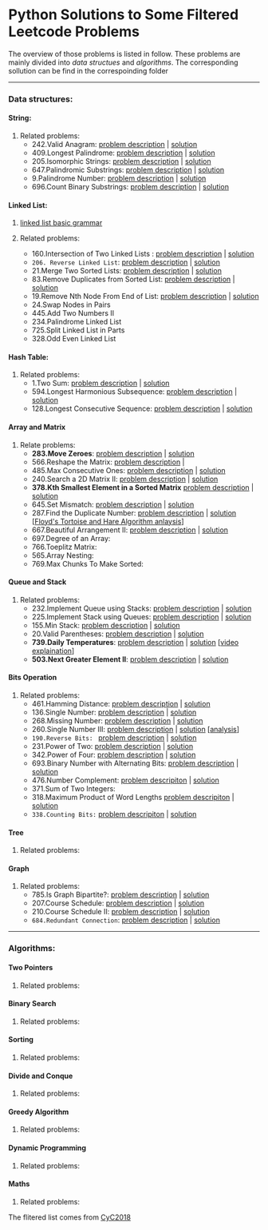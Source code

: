 # Python Solutions to Some Filtered Leetcode Problems<br>

The overview of those problems is listed in follow. These problems are mainly divided into *data structues* and *algorithms*. The corresponding sollution can be find in the correspoinding folder

---
### Data structures:
    
#### String:
  1. Related problems:
     * 242.Valid Anagram: 
     [problem description](https://leetcode.com/problems/valid-anagram/) | [solution](string/valid_anagram.py)
     * 409.Longest Palindrome: 
     [problem description](https://leetcode.com/problems/longest-palindrome/) | [solution](string/longest_palindrome.py)
     * 205.Isomorphic Strings: 
     [problem description](https://leetcode.com/problems/isomorphic-strings/) | [solution](string/isomorphic_string.py)
     * 647.Palindromic Substrings: 
     [problem description](https://leetcode.com/problems/palindromic-substrings/) | [solution](string/palindromic_substrings.py)
     * 9.Palindrome Number: 
     [problem description](https://leetcode.com/problems/palindrome-number/) | [solution](string/palindrome_number.py)
     * 696.Count Binary Substrings: 
     [problem description](https://leetcode.com/problems/count-binary-substrings/) | [solution](string/count_binary_substrings.py)

#### Linked List:
  1. [linked list basic grammar](https://www.tutorialspoint.com/python_data_structure/python_linked_lists.htm)
 
  2. Related problems:  
     * 160.Intersection of Two Linked Lists : 
     [problem description](https://leetcode.com/problems/intersection-of-two-linked-lists) | [solution](linked_list/intersection_two_linked_lists.py)
     * `206. Reverse Linked List`: 
     [problem description](https://leetcode.com/problems/reverse-linked-list/) | [solution](linked_list/reverse_linked_list.py)
     * 21.Merge Two Sorted Lists: 
     [problem description](https:s//leetcode.com/problems/merge-two-sorted-lists/) | [solution](linked_list/merge_two_sorted_lists.py)
     * 83.Remove Duplicates from Sorted List: 
     [problem description](https://leetcode.com/problems/remove-duplicates-from-sorted-list/) | [solution](linked_list/remove_duplicates_from_sorted_list.py)
     * 19.Remove Nth Node From End of List: 
     [problem description](https://leetcode.com/problems/remove-nth-node-from-end-of-list/) | [solution](linked_list/remove_nth_from_end.py)
     * 24.Swap Nodes in Pairs
     * 445.Add Two Numbers II
     * 234.Palindrome Linked List
     * 725.Split Linked List in Parts
     * 328.Odd Even Linked List

#### Hash Table:
  1. Related problems:
      * 1.Two Sum: 
     [problem description](https://leetcode.com/problems/two-sum/) | [solution](hash_table/two_sum.py)
      * 594.Longest Harmonious Subsequence: 
     [problem description](https://leetcode.com/problems/longest-harmonious-subsequence/) | [solution](hash_table/longest_harmonius_subsequence.py)
      * 128.Longest Consecutive Sequence: 
     [problem description](https://leetcode.com/problems/longest-consecutive-sequence/) | [solution](hash_table/longest_consecutive_sequence.py)
             
#### Array and Matrix
  1. Relate problems:   
     * **283.Move Zeroes**: 
     [problem description](https://leetcode.com/problems/move-zeroes/) | [solution](array_and_matrix/move_zeros.py)
     * 566.Reshape the Matrix: 
     [problem description](https://leetcode.com/problems/reshape-the-matrix/description/) | <!-- solution: no need just using numpy.reshape() -->
     * 485.Max Consecutive Ones: 
     [problem description](https://leetcode.com/problems/max-consecutive-ones/description/) | [solution](array_and_matrix/max_consecutive_ones.py)
     * 240.Search a 2D Matrix II: 
     [problem description](https://leetcode.com/problems/search-a-2d-matrix-ii/description/) | [solution](array_and_matrix/search_2d_matrix.py)
     * **378.Kth Smallest Element in a Sorted Matrix**
     [problem description](https://leetcode.com/problems/kth-smallest-element-in-a-sorted-matrix/description/) | [solution](array_and_matrix/kth_element.py)
     * 645.Set Mismatch: 
     [problem description](array_and_matrix/kth_element.py) | [solution](array_and_matrix/set_mismatch.py)
     * 287.Find the Duplicate Number: 
     [problem description](https://leetcode.com/problems/find-the-duplicate-number/) | [solution](array_and_matrix/find_duplicate_number.py) [[Floyd's Tortoise and Hare Algorithm anlaysis](https://blog.csdn.net/u012482487/article/details/49798169)]
     * 667.Beautiful Arrangement II: 
     [problem description](https://leetcode.com/problems/beautiful-arrangement-ii/description/) | [solution](array_and_matrix/beutiful_arrangement.py)
     * 697.Degree of an Array: 
     * 766.Toeplitz Matrix: 
     * 565.Array Nesting: 
     * 769.Max Chunks To Make Sorted: 

#### Queue and Stack
  1. Related problems:
     * 232.Implement Queue using Stacks:
     [problem description](https://leetcode.com/problems/implement-queue-using-stacks/description/) | [solution](queue_and_stack/queue_using_stacks.py)
     * 225.Implement Stack using Queues:
     [problem description](https://leetcode.com/problems/implement-stack-using-queues/description/) | [solution](queue_and_stack/stack_using_queque.py)
     * 155.Min Stack:
     [problem description](https://leetcode.com/problems/min-stack/) | [solution](queue_and_stack/min_stack.py)
     * 20.Valid Parentheses:
     [problem description](https://leetcode.com/problems/valid-parentheses/description/) | [solution](queue_and_stack/valid_parentheses.py)
     * **739.Daily Temperatures**:
     [problem description](https://leetcode.com/problems/daily-temperatures/description/) | [solution](queue_and_stack/daily_temperatures.py) [[video explaination](https://www.youtube.com/watch?v=WGm4Kj3lhRI)] 
     * **503.Next Greater Element II**:
     [problem description](https://leetcode.com/problems/next-greater-element-ii/description/) | [solution](queue_and_stack/next_greater_element.py)
     
#### Bits Operation
  1. Related problems:
      * 461.Hamming Distance: 
      [problem description](https://leetcode.com/problems/hamming-distance/) | [solution](bit_operation/hamming_distance.py)
      * 136.Single Number: 
      [problem description](https://leetcode.com/problems/single-number/description/) | [solution](bit_operation/single_number.py)
      * 268.Missing Number: 
      [problem description](https://leetcode.com/problems/missing-number/description/) | [solution](bit_operation/missing_number.py)
      * 260.Single Number III: 
      [problem description](https://leetcode.com/problems/single-number-iii/description/) | [solution](bit_operation/single_number_iii.py) [[analysis](https://cliuyang.cn/2019/02/07/AlgorithmIsBeautifulul-BitwiseOperation/)]
      * `190.Reverse Bits: `
      [problem description](https://leetcode.com/problems/reverse-bits/description/) | [solution](bit_operation/reverse_bits.py) 
      * 231.Power of Two:
      [problem description](https://leetcode.com/problems/power-of-two/description/) | [solution](LeetCode/bit_operation/power_of_two.py)  
      * 342.Power of Four:
      [problem description](https://leetcode.com/problems/power-of-four/) | [solution](bit_operation/power_of_four.py)  
      * 693.Binary Number with Alternating Bits:
      [problem description](https://leetcode.com/problems/binary-number-with-alternating-bits/description/) | [solution](bit_operation/binary_number_with_alternatiing_bits)  
      * 476.Number Complement:
      [problem descripiton](https://leetcode.com/problems/number-complement/description/) | [solution](bit_operation/number_complement.py)
      * 371.Sum of Two Integers:
      <!-- [problem descripiton]() | [solution]() -->
      * 318.Maximum Product of Word Lengths
      [problem descripiton](https://leetcode.com/problems/maximum-product-of-word-lengths/description/) | [solution](bit_operation/maximum_product_of_word_lengths.py)
      * `338.Counting Bits:`
      [problem descripiton](https://leetcode.com/problems/counting-bits/description/) | [solution](bit_operation/counting_bits.py)
      
#### Tree
  1. Related problems:
     
#### Graph
  1. Related problems:
     * 785.Is Graph Bipartite?:
     [problem description](https://leetcode.com/problems/is-graph-bipartite/) | [solution](graph/is_bipartite.py)  
     * 207.Course Schedule:
     [problem description](https://leetcode.com/problems/course-schedule/description/) | [solution](graph/cours_schedule.py)
     * 210.Course Schedule II:
     [problem description](https://leetcode.com/problems/course-schedule-ii/description/) | [solution](graph/cours_schedule.py)
     * `684.Redundant Connection`:
     [problem description](https://leetcode.com/problems/redundant-connection/description/) | [solution](graph/reduandant_connection.py)
     
---
### Algorithms:

#### Two Pointers
  1. Related problems:
   
#### Binary Search
  1. Related problems:
     
#### Sorting
  1. Related problems:

#### Divide and Conque
  1. Related problems:
       
#### Greedy Algorithm
  1. Related problems:
   
#### Dynamic Programming
  1. Related problems:
   
#### Maths
  1. Related problems:



The flitered list comes from [CyC2018](https://github.com/CyC2018/CS-Notes/blob/master/notes/Leetcode%20%E9%A2%98%E8%A7%A3%20-%20%E7%9B%AE%E5%BD%95.md)

